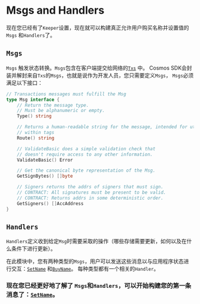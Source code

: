 # Msgs and Handlers

现在您已经有了`Keeper`设置，现在就可以构建真正允许用户购买名称并设置值的`Msgs` 和`Handlers`了。

## `Msgs`

`Msgs` 触发状态转换。`Msgs`包含在客户端提交给网络的[`Txs`](https://github.com/cosmos/cosmos-sdk/blob/develop/types/tx_msg.go#L34-L38) 中。 Cosmos SDK会封装并解封来自`Txs`的`Msgs`，也就是说作为开发人员，您只需要定义`Msgs`， `Msgs`必须满足以下接口：

```go
// Transactions messages must fulfill the Msg
type Msg interface {
	// Return the message type.
	// Must be alphanumeric or empty.
	Type() string

	// Returns a human-readable string for the message, intended for utilization
	// within tags
	Route() string

	// ValidateBasic does a simple validation check that
	// doesn't require access to any other information.
	ValidateBasic() Error

	// Get the canonical byte representation of the Msg.
	GetSignBytes() []byte

	// Signers returns the addrs of signers that must sign.
	// CONTRACT: All signatures must be present to be valid.
	// CONTRACT: Returns addrs in some deterministic order.
	GetSigners() []AccAddress
}
```

## `Handlers`

`Handlers`定义收到给定`Msg`时需要采取的操作（哪些存储需要更新，如何以及在什么条件下进行更新）。

在此模块中，您有两种类型的`Msgs`，用户可以发送这些消息以与应用程序状态进行交互：[`SetName`](./set-name.md) 和[`BuyName`](./buy-name.md)。 每种类型都有一个相关的`Handler`。

### 现在您已经更好地了解了 `Msgs`和`Handlers`，可以开始构建您的第一条消息了：[`SetName`](./set-name.md)。

